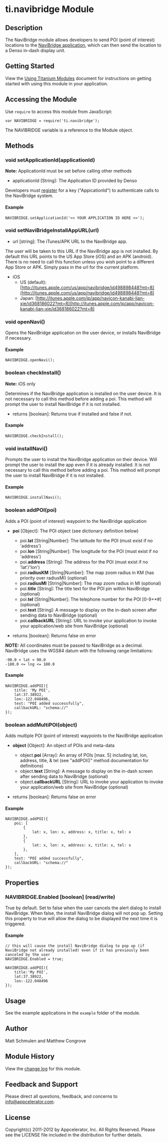 # ti.navibridge Module

## Description

The NaviBridge module allows developers to send POI (point of interest) locations to the [NaviBridge application](http://www.globaldenso.com/en/products/aftermarket/navibridge/index.html), which can then send the location to a Denso in-dash display unit.

## Getting Started

View the [Using Titanium Modules](http://docs.appcelerator.com/titanium/latest/#!/guide/Using_Titanium_Modules) document for instructions on getting
started with using this module in your application.

## Accessing the Module

Use `require` to access this module from JavaScript:

	var NAVIBRIDGE = require('ti.navibridge');

The NAVIBRIDGE variable is a reference to the Module object.

## Methods

### void setApplicationId(applicationId)

__Note:__ ApplicationId must be set before calling other methods

* applicationId [String]: The Application ID provided by Denso

Developers must [register](https://navicon.denso.co.jp/navicon_download/) for a key ("AppicationId") to authenticate calls to the NaviBridge system.

#### Example

	NAVIBRIDGE.setApplicationId('<< YOUR APPLICATION ID HERE >>');
	
### void setNaviBridgeInstallAppURL(url)

* url [string]: The iTunes/APK URL to the NaviBridge app. 

The user will be taken to this URL if the NaviBridge app is not installed. By default this URL points to the US App Store (iOS) and an APK (android). There is no need to call this function unless you wish point to a different App Store or APK. Simply pass in the url for the  current platform. 

* iOS
	* US (default): [http://itunes.apple.com/us/app/navibridge/id498898448?mt=8](http://itunes.apple.com/us/app/navibridge/id498898448?mt=8)
	* Japan: [http://itunes.apple.com/jp/app/navicon-kanabi-lian-xie/id368186022?mt=8](http://itunes.apple.com/jp/app/navicon-kanabi-lian-xie/id368186022?mt=8) 
	
### void openNavi()

Opens the NaviBridge application on the user device, or installs NaviBridge if necessary.

#### Example

	NAVIBRIDGE.openNavi();
	
### boolean checkInstall()

__Note:__ iOS only

Determines if the NaviBridge application is installed on the user device. It is not necessary to call this method before adding a poi. This method will prompt the user to install NaviBridge if it is not installed.

* returns [boolean]: Returns true if installed and false if not.

#### Example

	NAVIBRIDGE.checkInstall();

### void installNavi()

Prompts the user to install the NaviBridge application on their device. Will prompt the user to install the app even if it is already installed. It is not necessary to call this method before adding a poi. This method will prompt the user to install NaviBridge if it is not installed.

#### Example

	NAVIBRIDGE.installNavi();

### boolean addPOI(poi)

Adds a POI (point of interest) waypoint to the NaviBridge application

* __poi__ [Object]: The POI object (see dictionary definition below)
	* poi.__lat__ [String|Number]: The latitude for the POI (must exist if no 'address')
	* poi.__lon__ [String|Number]: The longitude for the POI (must exist if no 'address')
	* poi.__address__ [String]: The address for the POI (must exist if no 'lat'/'lon')
	* poi.__radiusKM__ [String|Number]: The map zoom radius in KM (has priority over radiusMI) (optional)
	* poi.__radiusMI__ [String|Number]: The map zoom radius in MI (optional)
	* poi.__title__ [String]: The title text for the POI pin within NaviBridge (optional)
	* poi.__tel__ [String|Number]: The telephone number for the POI [0-9+*#] (optional)
	* poi.__text__ [String]: A message to display on the in-dash screen after sending data to NaviBridge (optional)
	* poi.__callbackURL__ [String]: URL to invoke your application to invoke your application/web site from NaviBridge (optional)
 
* returns [boolean]: Returns false on error

 __NOTE:__ All coordinates must be passed to NaviBridge as a decimal. NaviBridge uses the WGS84 datum with the following range limitations:

	-90.0 < lat < 90.0
	-180.0 <= lng <= 180.0

#### Example

	NAVIBRIDGE.addPOI({
		title: 'My POI',
		lat:37.38922, 
		lon:-122.048496,
		text: "POI added successfully",
		callbackURL: "schema://"
	});
	
### boolean addMultiPOI(object)

Adds multiple POI (point of interest) waypoints to the NaviBridge application

 * __object__ [Object]: An object of POIs and meta-data
	* object.__poi__ [Array]: An array of POIs [max. 5] including lat, lon, address, title, & tel (see "addPOI()" method documentation for definitions)
	* object.__text__ [String]: A message to display on the in-dash screen after sending data to NaviBridge (optional)
	* object.__callbackURL__ [String]: URL to invoke your application to invoke your application/web site from NaviBridge (optional)
 
 * returns [boolean]: Returns false on error

#### Example

	NAVIBRIDGE.addPOI({
		poi: [
			{
				lat: x, lon: x, address: x, title: x, tel: x
			},
			{
				lat: x, lon: x, address: x, title: x, tel: x
			},
		],
		text: "POI added successfully",
		callbackURL: "schema://"
	});

## Properties
### NAVIBRIDGE.Enabled [boolean] (read/write)
True by default. Set to false when the user cancels the alert dialog to install NaviBridge. When false, the install NaviBridge dialog will not pop up. Setting this property to true will allow the dialog to be displayed the next time it is triggered. 

#### Example
	// this will cause the install NaviBridge dialog to pop up (if NaviBridge not already installed) even if it has previously been canceled by the user
	NAVIBRIDGE.Enabled = true;
	 
	NAVIBRIDGE.addPOI({
		title:'My POI',
		lat:37.38922, 
		lon:-122.048496
	});

## Usage

See the example applications in the `example` folder of the module.

## Author

Matt Schmulen and Matthew Congrove

## Module History

View the [change log](changelog.html) for this module.

## Feedback and Support

Please direct all questions, feedback, and concerns to [info@appcelerator.com](mailto:info@appcelerator.com?subject=ti.navibridge%20Module).

## License

Copyright(c) 2011-2012 by Appcelerator, Inc. All Rights Reserved. Please see the LICENSE file included in the distribution for further details.

